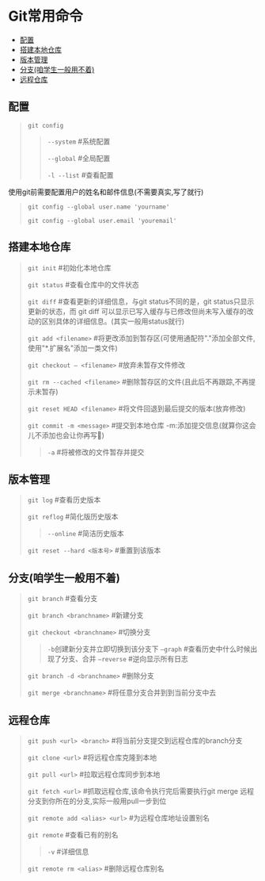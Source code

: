 # Git常用命令
- [配置](#配置)
- [搭建本地仓库](#搭建本地仓库)
- [版本管理](#版本管理)
- [分支(咱学生一般用不着)](#分支咱学生一般用不着)
- [远程仓库](#远程仓库)

## 配置
>`git config`
>
>>`--system` #系统配置
>>
>>`--global` #全局配置
>>
>>`-l --list` #查看配置

使用git前需要配置用户的姓名和邮件信息(不需要真实,写了就行)

>`git config --global user.name 'yourname'`
>
>`git config --global user.email 'youremail'`

## 搭建本地仓库

>`git init` #初始化本地仓库
>
>`git status` #查看仓库中的文件状态
>
>`git diff` #查看更新的详细信息，与git status不同的是，git status只显示更新的状态，而 git diff 可以显示已写入缓存与已修改但尚未写入缓存的改动的区别具体的详细信息。(其实一般用status就行)
>
>`git add <filename>` #将更改添加到暂存区(可使用通配符"."添加全部文件,使用"*.扩展名"添加一类文件)
>
>`git checkout – <filename>` #放弃未暂存文件修改
>
>`git rm --cached <filename>` #删除暂存区的文件(且此后不再跟踪,不再提示未暂存)
>
>`git reset HEAD <filename>` #将文件回退到最后提交的版本(放弃修改)
>
>`git commit -m <message>` #提交到本地仓库 -m:添加提交信息(就算你这会儿不添加也会让你再写🤡)
>
>>`-a` #将被修改的文件暂存并提交

## 版本管理

>`git log` #查看历史版本
>
>`git reflog` #简化版历史版本
>
>>`--online` #简洁历史版本
>
>`git reset --hard <版本号>` #重置到该版本

## 分支(咱学生一般用不着)

>`git branch` #查看分支
>
>`git branch <branchname>` #新建分支
>
>`git checkout <branchname>` #切换分支
>
>>`-b`创建新分支并立即切换到该分支下
>>`–graph` #查看历史中什么时候出现了分支、合并
>>`–reverse` #逆向显示所有日志
>
>`git branch -d <branchname>` #删除分支
>
>`git merge <branchname>` #将任意分支合并到到当前分支中去

## 远程仓库
>`git push <url> <branch>` #将当前分支提交到远程仓库的branch分支
>
>`git clone <url>` #将远程仓库克隆到本地
>
>`git pull <url>` #拉取远程仓库同步到本地
>
>`git fetch <url>` #抓取远程仓库,该命令执行完后需要执行git merge 远程分支到你所在的分支,实际一般用pull一步到位
>
>`git remote add <alias> <url>` #为远程仓库地址设置别名
>
>`git remote` #查看已有的别名
>
>>`-v` #详细信息
>
>`git remote rm <alias>` #删除远程仓库别名